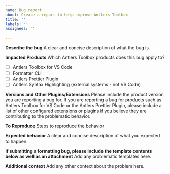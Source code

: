 ```yaml
---
name: Bug report
about: Create a report to help improve Antlers Toolbox
title: ''
labels: ''
assignees: ''

---
```


**Describe the bug**
A clear and concise description of what the bug is.

**Impacted Products**
Which Antlers Toolbox products does this bug apply to?

- [ ] Antlers Toolbox for VS Code
- [ ] Formatter CLI
- [ ] Antlers Prettier Plugin
- [ ] Antlers Syntax Highlighting (external systems - not VS Code)

**Versions and Other Plugins/Extensions**
Please include the product version you are reporting a bug for. If you are reporting a bug for products such as Antlers Toolbox for VS Code or the Antlers Prettier Plugin, please include a list of other configured extensions or plugins if you believe they are contributing to the problematic behavior.

**To Reproduce**
Steps to reproduce the behavior

**Expected behavior**
A clear and concise description of what you expected to happen.

**If submitting a formatting bug, please include the template contents below as well as an attachment**
Add any problematic templates here.

**Additional context**
Add any other context about the problem here.
